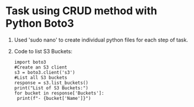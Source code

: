 # Task using CRUD method with Python Boto3

1. Used 'sudo nano' to create individual python files for each step of task. 

2. Code to list S3 Buckets:
   
   ~~~ 
   import boto3
   #Create an S3 client
   s3 = boto3.client('s3')
   #List all S3 buckets
   response = s3.list_buckets()
   print("List of S3 Buckets:")
   for bucket in response['Buckets']:
    print(f"- {bucket['Name']}")
    ~~~

    